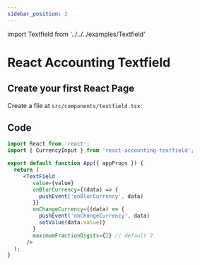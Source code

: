 ```yaml
---
sidebar_position: 2
---
```


import Textfield from '../../../examples/Textfield'

# React Accounting Textfield

## Create your first React Page

Create a file at `src/components/textfield.tsx`:

<Textfield />

## Code

```jsx title="src/components/textfield.tsx"
import React from 'react';
import { CurrencyInput } from 'react-accounting-textfield';

export default function App({ appProps }) {
  return (
     <TextField
        value={value}
        onBlurCurrency={(data) => {
          pushEvent('onBlurCurrency', data)
        }}
        onChangeCurrency={(data) => {
          pushEvent('onChangeCurrency', data)
          setValue(data.value)}
        }
        maximumFractionDigits={2} // default 2
      />
  );
}
```

